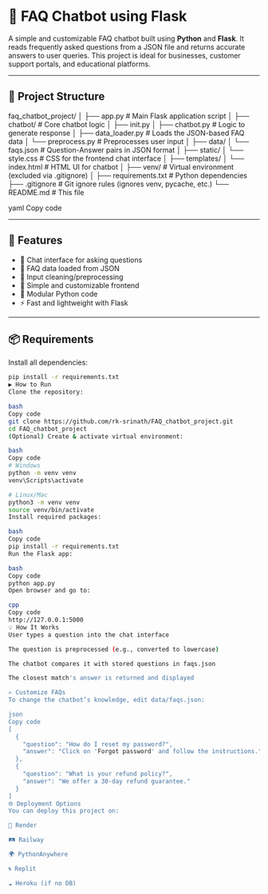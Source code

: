 # 🤖 FAQ Chatbot using Flask

A simple and customizable FAQ chatbot built using **Python** and **Flask**. It reads frequently asked questions from a JSON file and returns accurate answers to user queries. This project is ideal for businesses, customer support portals, and educational platforms.

---

## 📂 Project Structure

faq_chatbot_project/
│
├── app.py # Main Flask application script
│
├── chatbot/ # Core chatbot logic
│ ├── init.py
│ ├── chatbot.py # Logic to generate response
│ ├── data_loader.py # Loads the JSON-based FAQ data
│ └── preprocess.py # Preprocesses user input
│
├── data/
│ └── faqs.json # Question-Answer pairs in JSON format
│
├── static/
│ └── style.css # CSS for the frontend chat interface
│
├── templates/
│ └── index.html # HTML UI for chatbot
│
├── venv/ # Virtual environment (excluded via .gitignore)
│
├── requirements.txt # Python dependencies
├── .gitignore # Git ignore rules (ignores venv, pycache, etc.)
└── README.md # This file

yaml
Copy code

---

## 🚀 Features

- 💬 Chat interface for asking questions
- 📄 FAQ data loaded from JSON
- 🧠 Input cleaning/preprocessing
- 🎨 Simple and customizable frontend
- 🧩 Modular Python code
- ⚡ Fast and lightweight with Flask

---

## 📦 Requirements

Install all dependencies:

```bash
pip install -r requirements.txt
▶️ How to Run
Clone the repository:

bash
Copy code
git clone https://github.com/rk-srinath/FAQ_chatbot_project.git
cd FAQ_chatbot_project
(Optional) Create & activate virtual environment:

bash
Copy code
# Windows
python -m venv venv
venv\Scripts\activate

# Linux/Mac
python3 -m venv venv
source venv/bin/activate
Install required packages:

bash
Copy code
pip install -r requirements.txt
Run the Flask app:

bash
Copy code
python app.py
Open browser and go to:

cpp
Copy code
http://127.0.0.1:5000
💡 How It Works
User types a question into the chat interface

The question is preprocessed (e.g., converted to lowercase)

The chatbot compares it with stored questions in faqs.json

The closest match's answer is returned and displayed

✍️ Customize FAQs
To change the chatbot’s knowledge, edit data/faqs.json:

json
Copy code
[
  {
    "question": "How do I reset my password?",
    "answer": "Click on 'Forgot password' and follow the instructions."
  },
  {
    "question": "What is your refund policy?",
    "answer": "We offer a 30-day refund guarantee."
  }
]
🌐 Deployment Options
You can deploy this project on:

🚀 Render

🛤️ Railway

🌍 PythonAnywhere

🌀 Replit

☁️ Heroku (if no DB)
